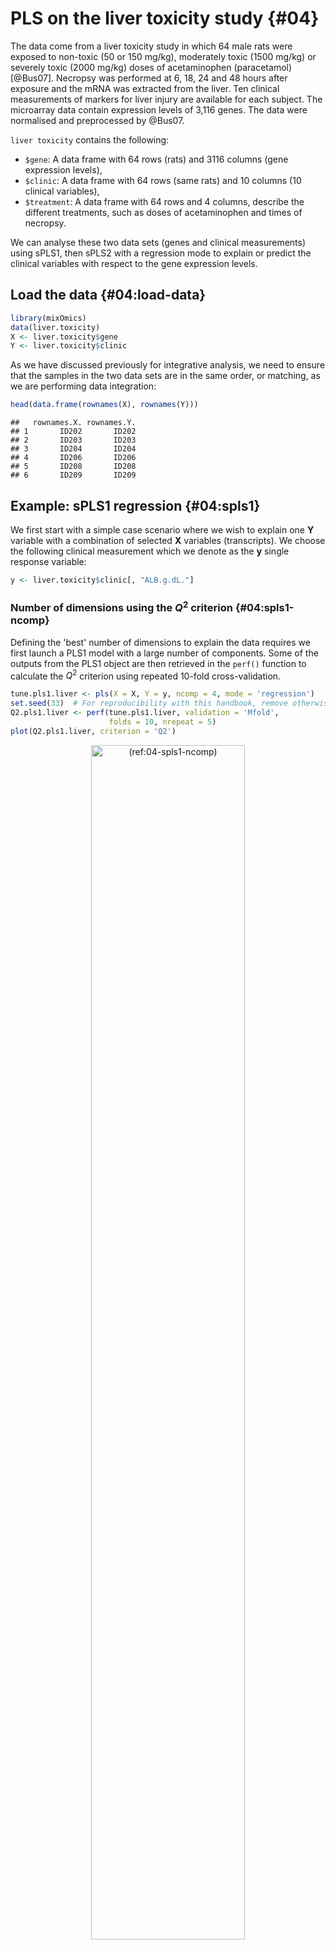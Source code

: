 




# PLS on the liver toxicity study {#04}

The data come from a liver toxicity study in which 64 male rats were exposed to non-toxic (50 or 150 mg/kg), moderately toxic (1500 mg/kg) or severely toxic (2000 mg/kg) doses of acetaminophen (paracetamol)  [@Bus07]. Necropsy was performed at 6, 18, 24 and 48 hours after exposure and the mRNA was extracted from the liver. Ten clinical measurements of markers for liver injury are available for each subject. The microarray data contain expression levels of 3,116 genes. The data were normalised and preprocessed by @Bus07.

`liver toxicity` contains the following:

- `$gene`: A data frame with 64 rows (rats) and 3116 columns (gene expression levels),
- `$clinic`: A data frame with 64 rows (same rats) and 10 columns (10 clinical variables),
- `$treatment`: A data frame with 64 rows and 4 columns, describe the different treatments, such as doses of acetaminophen and times of necropsy.

We can analyse these two data sets (genes and clinical measurements) using sPLS1, then sPLS2 with a regression mode to explain or predict the clinical variables with respect to the gene expression levels.

## Load the data {#04:load-data}




```r
library(mixOmics)
data(liver.toxicity)
X <- liver.toxicity$gene
Y <- liver.toxicity$clinic
```


As we have discussed previously for integrative analysis, we need to ensure that the samples in the two data sets are in the same order, or matching, as we are performing data integration:


```r
head(data.frame(rownames(X), rownames(Y)))
```

```
##   rownames.X. rownames.Y.
## 1       ID202       ID202
## 2       ID203       ID203
## 3       ID204       ID204
## 4       ID206       ID206
## 5       ID208       ID208
## 6       ID209       ID209
```



## Example: sPLS1 regression {#04:spls1}

We first start with a simple case scenario where we wish to explain one $\boldsymbol Y$ variable with a combination of selected $\boldsymbol X$ variables (transcripts). We choose the following clinical measurement which we denote as the $\boldsymbol y$ single response variable:


```r
y <- liver.toxicity$clinic[, "ALB.g.dL."]
```


### Number of dimensions using the $Q^2$ criterion {#04:spls1-ncomp}

Defining the 'best' number of dimensions to explain the data requires we first launch a PLS1 model with a large number of components. Some of the outputs from the PLS1 object are then retrieved in the `perf()` function to calculate the $Q^2$ criterion using repeated 10-fold cross-validation.


```r
tune.pls1.liver <- pls(X = X, Y = y, ncomp = 4, mode = 'regression')
set.seed(33)  # For reproducibility with this handbook, remove otherwise
Q2.pls1.liver <- perf(tune.pls1.liver, validation = 'Mfold', 
                      folds = 10, nrepeat = 5)
plot(Q2.pls1.liver, criterion = 'Q2')
```

<div class="figure" style="text-align: center">
<img src="Figures/PLS/04-spls1-ncomp-1.png" alt="(ref:04-spls1-ncomp)" width="70%" />
<p class="caption">(\#fig:04-spls1-ncomp)(ref:04-spls1-ncomp)</p>
</div>

(ref:04-spls1-ncomp) **$Q^2$ criterion to choose the number of components in PLS1**. For each dimension added to the PLS model, the $Q^2$ value is shown. The horizontal line of 0.0975 indicates the threshold below which adding a dimension may not be beneficial to improve accuracy in PLS.

The plot in Figure \@ref(fig:04-spls1-ncomp) shows that the $Q^2$ value varies with the number of dimensions added to PLS1, with a decrease to negative values from 2 dimensions. Based on this plot we would choose only one dimension, but we will still add a second dimension for the graphical outputs. 

Note:

- *One dimension is not unusual given that we only include one $\boldsymbol y$ variable in PLS1.*

### Number of variables to select in $\boldsymbol X$ {#04:spls1-tuning}

We now set a grid of values  - thin at the start, but also restricted to a small number of genes for a parsimonious model, which we will test for each of the two components in the `tune.spls()` function, using the MAE criterion.


```r
# Set up a grid of values: 
list.keepX <- c(5:10, seq(15, 50, 5))     

# list.keepX  # Inspect the keepX grid
set.seed(33)  # For reproducibility with this handbook, remove otherwise
tune.spls1.MAE <- tune.spls(X, y, ncomp= 2, 
                            test.keepX = list.keepX, 
                            validation = 'Mfold', 
                            folds = 10,
                            nrepeat = 5, 
                            progressBar = FALSE, 
                            measure = 'MAE')
plot(tune.spls1.MAE)
```

<div class="figure" style="text-align: center">
<img src="Figures/PLS/04-spls1-tuning-1.png" alt="(ref:04-spls1-tuning)" width="70%" />
<p class="caption">(\#fig:04-spls1-tuning)(ref:04-spls1-tuning)</p>
</div>

(ref:04-spls1-tuning) **Mean Absolute Error criterion to choose the number of variables to select in PLS1**, using repeated CV times for a grid of variables to select. The MAE increases with the addition of a second dimension <span style='color: #F68B33;'>comp 1 to 2</span>, suggesting that only one dimension is sufficient. The optimal `keepX` is indicated with a diamond.

Figure \@ref(fig:04-spls1-tuning) confirms that one dimension is sufficient to reach minimal MAE. Based on the `tune.spls()` function we extract the final parameters:


```r
choice.ncomp <- tune.spls1.MAE$choice.ncomp$ncomp
# Optimal number of variables to select in X based on the MAE criterion
# We stop at choice.ncomp
choice.keepX <- tune.spls1.MAE$choice.keepX[1:choice.ncomp]  

choice.ncomp
```

```
## [1] 1
```

```r
choice.keepX
```

```
## comp1 
##    20
```

Note:

- *Other criterion could have been used and may bring different results. For example, when using `measure = 'MSE`, the optimal `keepX` was rather unstable, and is often smaller than when using the MAE criterion. As we have highlighted before, there is some back and forth in the analyses to choose the criterion and parameters that best fit our biological question and interpretation.*

###  Final sPLS1 model  {#04:spls1-final}

Here is our final model with the tuned parameters:

```r
spls1.liver <- spls(X, y, ncomp = choice.ncomp, keepX = choice.keepX, 
                    mode = "regression")
```

The list of genes selected on component 1 can be extracted with the command line (not output here):

```r
selectVar(spls1.liver, comp = 1)$X$name
```

We can compare the amount of explained variance for the $\boldsymbol X$ data set based on the sPLS1 (on 1 component) versus PLS1 (that was run on 4 components during the tuning step):


```r
spls1.liver$prop_expl_var$X
```

```
##      comp1 
## 0.08150917
```

```r
tune.pls1.liver$prop_expl_var$X
```

```
##      comp1      comp2      comp3      comp4 
## 0.11079101 0.14010577 0.21714518 0.06433377
```

The amount of explained variance in $\boldsymbol X$ is lower in sPLS1 than PLS1 for the first component. However, we will see in this case study that the Mean Squared Error Prediction is also lower (better) in sPLS1 compared to PLS1.

### Sample plots  {#04:spls1-sample-plots}

For further graphical outputs, we need to add a second dimension in the model, which can include the same number of `keepX` variables as in the first dimension. However, the interpretation should primarily focus on the first dimension. In Figure \@ref(fig:04-spls1-sample-plot) we colour the samples according to the time of treatment and add symbols to represent the treatment dose. Recall however that such information was not included in the sPLS1 analysis. 


```r
spls1.liver.c2 <- spls(X, y, ncomp = 2, keepX = c(rep(choice.keepX, 2)), 
                   mode = "regression")

plotIndiv(spls1.liver.c2,
          group = liver.toxicity$treatment$Time.Group,
          pch = as.factor(liver.toxicity$treatment$Dose.Group),
          legend = TRUE, legend.title = 'Time', legend.title.pch = 'Dose')
```

<div class="figure" style="text-align: center">
<img src="Figures/PLS/04-spls1-sample-plot-1.png" alt="(ref:04-spls1-sample-plot)" width="70%" />
<p class="caption">(\#fig:04-spls1-sample-plot)(ref:04-spls1-sample-plot)</p>
</div>

(ref:04-spls1-sample-plot) **Sample plot from the PLS1 performed on the `liver.toxicity` data with two dimensions**. Components associated to each data set (or block) are shown. Focusing only on the projection of the sample on the first component shows that the genes selected in $\boldsymbol X$ tend to explain the <span style='color: #585858;'>48h</span> length of treatment vs the earlier time points. This is somewhat in agreement with the levels of the $\boldsymbol y$ variable. However, more insight can be obtained by plotting the first components only, as shown in Figure \@ref(fig:04-spls1-sample-plot2).

The alternative is to plot the component associated to the $\boldsymbol X$ data set (here corresponding to a linear combination of the selected genes) vs. the component associated to the $\boldsymbol y$ variable (corresponding to the scaled $\boldsymbol y$ variable in PLS1 with one dimension), or calculate the correlation between both components:


```r
# Define factors for colours matching plotIndiv above
time.liver <- factor(liver.toxicity$treatment$Time.Group, 
                     levels = c('18', '24', '48', '6'))
dose.liver <- factor(liver.toxicity$treatment$Dose.Group, 
                     levels = c('50', '150', '1500', '2000'))
# Set up colours and symbols
col.liver <- color.mixo(time.liver)
pch.liver <- as.numeric(dose.liver)

plot(spls1.liver$variates$X, spls1.liver$variates$Y,
     xlab = 'X component', ylab = 'y component / scaled y',
     col = col.liver, pch = pch.liver)
legend('topleft', col = color.mixo(1:4), legend = levels(time.liver),
       lty = 1, title = 'Time')
legend('bottomright', legend = levels(dose.liver), pch = 1:4,
       title = 'Dose')
```

<div class="figure" style="text-align: center">
<img src="Figures/PLS/04-spls1-sample-plot2-1.png" alt="(ref:04-spls1-sample-plot2)" width="70%" />
<p class="caption">(\#fig:04-spls1-sample-plot2)(ref:04-spls1-sample-plot2)</p>
</div>

```r
cor(spls1.liver$variates$X, spls1.liver$variates$Y)
```

```
##           comp1
## comp1 0.7515489
```

(ref:04-spls1-sample-plot2) **Sample plot from the sPLS1 performed on the `liver.toxicity` data on one dimension**. A reduced representation of the 20 genes selected and combined in the $\boldsymbol X$ component on the $x-$axis with respect to the $\boldsymbol y$ component value (equivalent to the scaled values of $\boldsymbol y$) on the $y-$axis. We observe a separation between the high doses 1500 and 2000 mg/kg (symbols $+$ and $\times$) at <span style='color: #585858;'>48h</span> and <span style='color: #388ECC;'>18h</span> while low and medium doses cluster in the middle of the plot. High doses for <span style='color: #009E73;'>6h</span> and <span style='color: #388ECC;'>18h</span> have high scores for both components. 

Figure \@ref(fig:04-spls1-sample-plot2) is a reduced representation of a multivariate regression with PLS1. It shows that PLS1 effectively models a linear relationship between $\boldsymbol y$ and the combination of the 20 genes selected in $\boldsymbol X$.

### Performance assessment of sPLS1 {#04:spls1-perf}

The performance of the final model can be assessed with the `perf()` function, using repeated cross-validation (CV). Because a single performance value has little meaning, we propose to compare the performances of a full PLS1 model (with no variable selection) with our sPLS1 model based on the MSEP (other criteria can be used):



```r
set.seed(33)  # For reproducibility with this handbook, remove otherwise

# PLS1 model and performance
pls1.liver <- pls(X, y, ncomp = choice.ncomp, mode = "regression")
perf.pls1.liver <- perf(pls1.liver, validation = "Mfold", folds =10, 
                   nrepeat = 5, progressBar = FALSE)
perf.pls1.liver$measures$MSEP$summary
```

```
##   feature comp      mean         sd
## 1       Y    1 0.7281681 0.04134627
```

```r
# To extract values across all repeats:
# perf.pls1.liver$measures$MSEP$values

# sPLS1 performance
perf.spls1.liver <- perf(spls1.liver, validation = "Mfold", folds = 10, 
                   nrepeat = 5, progressBar = FALSE)
perf.spls1.liver$measures$MSEP$summary
```

```
##   feature comp      mean         sd
## 1       Y    1 0.5958565 0.02697727
```

The MSEP is lower with sPLS1 compared to PLS1, indicating that the $\boldsymbol{X}$ variables selected (listed above with `selectVar()`) can be considered as a good linear combination of predictors to explain $\boldsymbol y$.


## Example: PLS2 regression {#04:spls2}

PLS2 is a more complex problem than PLS1, as we are attempting to fit a linear combination of a subset of $\boldsymbol{Y}$ variables that are maximally covariant with a combination of $\boldsymbol{X}$ variables. The sparse variant allows for the selection of variables from both data sets.

As a reminder, here are the dimensions of the $\boldsymbol{Y}$ matrix that includes clinical parameters associated with liver failure.


```r
dim(Y)
```

```
## [1] 64 10
```

### Number of dimensions using the $Q^2$ criterion {#04:spls2-ncomp}

Similar to PLS1, we first start by tuning the number of components to select by using the `perf()` function and the $Q^2$ criterion using repeated cross-validation.


```r
tune.pls2.liver <- pls(X = X, Y = Y, ncomp = 5, mode = 'regression')

set.seed(33)  # For reproducibility with this handbook, remove otherwise
Q2.pls2.liver <- perf(tune.pls2.liver, validation = 'Mfold', folds = 10, 
                      nrepeat = 5)
plot(Q2.pls2.liver, criterion = 'Q2.total')
```

<div class="figure" style="text-align: center">
<img src="Figures/PLS/04-spls2-ncomp-1.png" alt="(ref:04-spls2-ncomp)" width="70%" />
<p class="caption">(\#fig:04-spls2-ncomp)(ref:04-spls2-ncomp)</p>
</div>

(ref:04-spls2-ncomp) **$Q^2$ criterion to choose the number of components in PLS2**. For each component added to the PLS2 model, the averaged $Q^2$ across repeated cross-validation is shown, with the horizontal line of 0.0975 indicating the threshold below which the addition of a dimension may not be beneficial to improve accuracy.

Figure \@ref(fig:04-spls2-ncomp) shows that one dimension should be sufficient in PLS2. We will include a second dimension in the graphical outputs, whilst focusing our interpretation on the first dimension.

Note:

- *Here we chose repeated cross-validation, however, the conclusions were similar for `nrepeat = 1`.*

### Number of variables to select in both $\boldsymbol X$ and $\boldsymbol Y$ {#04:spls2-tuning}

Using the `tune.spls()` function, we can perform repeated cross-validation to obtain some indication of the number of variables to select. We show an example of code below which may take some time to run (see `?tune.spls()` to use parallel computing). We had refined the grid of tested values as the tuning function tended to favour a very small signature. Hence we decided to constrain the start of the grid to 3 for a more insightful signature. Both `measure = 'cor` and `RSS` gave similar signature sizes, but this observation might differ for other case studies.

The optimal parameters can be output, along with a plot showing the tuning results, as shown in Figure \@ref(fig:04-spls2-tuning):


```r
# This code may take several min to run, parallelisation option is possible
list.keepX <- c(seq(5, 50, 5))
list.keepY <- c(3:10)

set.seed(33)  # For reproducibility with this handbook, remove otherwise
tune.spls.liver <- tune.spls(X, Y, test.keepX = list.keepX, 
                             test.keepY = list.keepY, ncomp = 2, 
                             nrepeat = 1, folds = 10, mode = 'regression', 
                             measure = 'cor', 
                            #   the following uses two CPUs for faster computation
                            # it can be commented out
                            BPPARAM = BiocParallel::SnowParam(workers = 14)
                            )

plot(tune.spls.liver)
```

<div class="figure" style="text-align: center">
<img src="Figures/PLS/04-spls2-tuning-1.png" alt="(ref:04-spls2-tuning)" width="60%" />
<p class="caption">(\#fig:04-spls2-tuning)(ref:04-spls2-tuning)</p>
</div>

(ref:04-spls2-tuning) **Tuning plot for sPLS2**. For every grid value of `keepX` and `keepY`, the averaged correlation coefficients between the $\boldsymbol t$ and $\boldsymbol u$ components are shown across repeated CV, with optimal values (here corresponding to the highest mean correlation) indicated in a <span style='color: #009E73;'>green square</span> for each dimension and data set.  



### Final sPLS2 model {#04:spls2-final}

Here is our final model with the tuned parameters for our sPLS2 regression analysis. Note that if you choose to not run the tuning step, you can still decide to set the parameters of your choice here.


```r
#Optimal parameters
choice.keepX <- tune.spls.liver$choice.keepX
choice.keepY <- tune.spls.liver$choice.keepY
choice.ncomp <- length(choice.keepX)

spls2.liver <- spls(X, Y, ncomp = choice.ncomp, 
                   keepX = choice.keepX,
                   keepY = choice.keepY,
                   mode = "regression")
```

#### Numerical outputs  {#04:spls2-variance}
The amount of explained variance can be extracted for each dimension and each data set:

```r
spls2.liver$prop_expl_var
```

```
## $X
##      comp1      comp2 
## 0.19955426 0.08131033 
## 
## $Y
##     comp1     comp2 
## 0.3650105 0.2172909
```

#### Importance variables  {#04:spls2-variables}
The selected variables can be extracted from the `selectVar()` function, for example for the $\boldsymbol X$ data set, with either their `$name` or the loading `$value` (not output here):


```r
selectVar(spls2.liver, comp = 1)$X$value
```

The VIP measure is exported for all variables in $\boldsymbol X$, here we only subset those that were selected (non null loading value) for component 1:


```r
vip.spls2.liver <- vip(spls2.liver)
# just a head
head(vip.spls2.liver[selectVar(spls2.liver, comp = 1)$X$name,1])
```

```
## A_42_P620915  A_43_P14131 A_42_P578246  A_43_P11724 A_42_P840776 A_42_P675890 
##     20.10394     18.76841     14.50085     14.03470     13.37657     12.82384
```

The (full) output shows that most $\boldsymbol X$ variables that were selected are important for explaining $\boldsymbol Y$, since their VIP is greater than 1.

We can examine how frequently each variable is selected when we subsample the data using the `perf()` function to measure how stable the signature is (Table \@ref(tab:04-spls2-stab-table)). The same could be output for other components and the $\boldsymbol Y$ data set.


```r
perf.spls2.liver <- perf(spls2.liver, validation = 'Mfold', folds = 10, nrepeat = 5)
# Extract stability
stab.spls2.liver.comp1 <- perf.spls2.liver$features$stability.X$comp1
# Averaged stability of the X selected features across CV runs, as shown in Table
stab.spls2.liver.comp1[1:choice.keepX[1]]

# We extract the stability measures of only the variables selected in spls2.liver
extr.stab.spls2.liver.comp1 <- stab.spls2.liver.comp1[selectVar(spls2.liver, 
                                                                  comp =1)$X$name]
```


<table>
<caption>(\#tab:04-spls2-stab-table)Stability measure (occurence of selection) of the bottom 20 variables from X selected with sPLS2 across repeated 10-fold subsampling on component 1.</caption>
 <thead>
  <tr>
   <th style="text-align:left;">   </th>
   <th style="text-align:right;"> x </th>
  </tr>
 </thead>
<tbody>
  <tr>
   <td style="text-align:left;"> A_43_P11570 </td>
   <td style="text-align:right;"> 0.94 </td>
  </tr>
  <tr>
   <td style="text-align:left;"> A_42_P681650 </td>
   <td style="text-align:right;"> 0.98 </td>
  </tr>
  <tr>
   <td style="text-align:left;"> A_42_P586270 </td>
   <td style="text-align:right;"> 0.88 </td>
  </tr>
  <tr>
   <td style="text-align:left;"> A_43_P12400 </td>
   <td style="text-align:right;"> 0.98 </td>
  </tr>
  <tr>
   <td style="text-align:left;"> A_42_P769476 </td>
   <td style="text-align:right;"> 0.94 </td>
  </tr>
  <tr>
   <td style="text-align:left;"> A_42_P814010 </td>
   <td style="text-align:right;"> 0.96 </td>
  </tr>
  <tr>
   <td style="text-align:left;"> A_42_P484423 </td>
   <td style="text-align:right;"> 0.90 </td>
  </tr>
  <tr>
   <td style="text-align:left;"> A_42_P636498 </td>
   <td style="text-align:right;"> 0.90 </td>
  </tr>
  <tr>
   <td style="text-align:left;"> A_43_P12806 </td>
   <td style="text-align:right;"> 0.94 </td>
  </tr>
  <tr>
   <td style="text-align:left;"> A_43_P12832 </td>
   <td style="text-align:right;"> 0.90 </td>
  </tr>
  <tr>
   <td style="text-align:left;"> A_42_P610788 </td>
   <td style="text-align:right;"> 0.74 </td>
  </tr>
  <tr>
   <td style="text-align:left;"> A_42_P470649 </td>
   <td style="text-align:right;"> 0.86 </td>
  </tr>
  <tr>
   <td style="text-align:left;"> A_43_P15425 </td>
   <td style="text-align:right;"> 0.78 </td>
  </tr>
  <tr>
   <td style="text-align:left;"> A_42_P681533 </td>
   <td style="text-align:right;"> 0.86 </td>
  </tr>
  <tr>
   <td style="text-align:left;"> A_42_P669630 </td>
   <td style="text-align:right;"> 0.64 </td>
  </tr>
  <tr>
   <td style="text-align:left;"> A_43_P14864 </td>
   <td style="text-align:right;"> 0.62 </td>
  </tr>
  <tr>
   <td style="text-align:left;"> A_42_P698740 </td>
   <td style="text-align:right;"> 0.52 </td>
  </tr>
  <tr>
   <td style="text-align:left;"> A_42_P550264 </td>
   <td style="text-align:right;"> 0.40 </td>
  </tr>
  <tr>
   <td style="text-align:left;"> A_43_P10006 </td>
   <td style="text-align:right;"> 0.44 </td>
  </tr>
  <tr>
   <td style="text-align:left;"> A_42_P469551 </td>
   <td style="text-align:right;"> 0.34 </td>
  </tr>
</tbody>
</table>

We recommend to mainly focus on the interpretation of the most stable selected variables (with a frequency of occurrence greater than 0.8).

#### Graphical outputs {#04:spls2-plots}

\textbf{Sample plots.}
Using the `plotIndiv()` function, we display the sample and metadata information using the arguments `group` (colour) and `pch` (symbol) to better understand the similarities between samples modelled with sPLS2.

The plot on the left hand side corresponds to the projection of the samples from the $\boldsymbol X$ data set (gene expression) and the plot on the right hand side the $\boldsymbol Y$ data set (clinical variables).


```r
plotIndiv(spls2.liver, ind.names = FALSE, 
          group = liver.toxicity$treatment$Time.Group, 
          pch = as.factor(liver.toxicity$treatment$Dose.Group), 
          col.per.group = color.mixo(1:4),
          legend = TRUE, legend.title = 'Time', 
          legend.title.pch = 'Dose')
```

<div class="figure" style="text-align: center">
<img src="Figures/PLS/04-spls2-sample-plot-1.png" alt="(ref:04-spls2-sample-plot)" width="70%" />
<p class="caption">(\#fig:04-spls2-sample-plot)(ref:04-spls2-sample-plot)</p>
</div>

(ref:04-spls2-sample-plot) **Sample plot for sPLS2 performed on the `liver.toxicity` data**. Samples are projected into the space spanned by the components associated to each data set (or block). We observe some agreement between the data sets, and a separation of the 1500 and 2000 mg doses ($+$ and $\times$) in the <span style='color: #388ECC;'>18h</span>, <span style='color: #F68B33;'>24h</span> time points, and the <span style='color: #585858;'>48h</span> time point.  

From Figure \@ref(fig:04-spls2-sample-plot) we observe an effect of low vs. high doses of acetaminophen (component 1) as well as time of necropsy (component 2). There is some level of agreement between the two data sets, but it is not perfect!

If you run an sPLS with three dimensions, you can consider the 3D `plotIndiv()` by specifying `style = '3d` in the function.

The `plotArrow()` option is useful in this context to visualise the level of agreement between data sets. Recall that in this plot:

- The start of the arrow indicates the location of the sample in the $\boldsymbol X$ projection space,
- The end of the arrow indicates the location of the (same) sample in the $\boldsymbol Y$ projection space,
- Long arrows indicate a disagreement between the two projected spaces.



```r
plotArrow(spls2.liver, ind.names = FALSE, 
          group = liver.toxicity$treatment$Time.Group,
          col.per.group = color.mixo(1:4),
          legend.title = 'Time.Group')
```

<div class="figure" style="text-align: center">
<img src="Figures/PLS/04-spls2-arrow-plot-1.png" alt="(ref:04-spls2-arrow-plot)" width="70%" />
<p class="caption">(\#fig:04-spls2-arrow-plot)(ref:04-spls2-arrow-plot)</p>
</div>

(ref:04-spls2-arrow-plot) **Arrow plot from the sPLS2 performed on the `liver.toxicity` data**. The start of the arrow indicates the location of a given sample in the space spanned by the components associated to the gene data set, and the tip of the arrow the location of that same sample in the space spanned by the components associated to the clinical data set. We observe large shifts for <span style='color: #388ECC;'>18h</span>, <span style='color: #F68B33;'>24</span>  and <span style='color: #585858;'>48h</span> samples for the high doses, however the clusters of samples remain the same, as we observed in Figure \@ref(fig:04-spls2-sample-plot).  

In Figure \@ref(fig:04-spls2-arrow-plot) we observe that specific groups of samples seem to be located far apart from one data set to the other, indicating a potential discrepancy between the information extracted. However the groups of samples according to either dose or treatment remains similar.

\textbf{Variable plots.} 
Correlation circle plots illustrate the correlation structure between the two types of variables. To display only the name of the variables from the $\boldsymbol{Y}$ data set, we use the argument `var.names = c(FALSE, TRUE)` where each boolean indicates whether the variable names should be output for each data set. We also modify the size of the font, as shown in Figure \@ref(fig:04-spls2-variable-plot):


```r
plotVar(spls2.liver, cex = c(3,4), var.names = c(FALSE, TRUE))
```

<div class="figure" style="text-align: center">
<img src="Figures/PLS/04-spls2-variable-plot-1.png" alt="(ref:04-spls2-variable-plot)" width="70%" />
<p class="caption">(\#fig:04-spls2-variable-plot)(ref:04-spls2-variable-plot)</p>
</div>

(ref:04-spls2-variable-plot) **Correlation circle plot from the sPLS2 performed on the `liver.toxicity` data**. The plot highlights correlations *within* selected genes (their names are not indicated here), *within* selected clinical parameters, and correlations *between* genes and clinical parameters on each dimension of sPLS2. This plot should be interpreted in relation to Figure \@ref(fig:04-spls2-sample-plot) to better understand how the expression levels of these molecules may characterise specific sample groups.

To display variable names that are different from the original data matrix (e.g. gene ID), we set the argument `var.names` as a list for each type of label, with geneBank ID for the $\boldsymbol X$ data set, and `TRUE` for the $\boldsymbol Y$ data set:  


```r
plotVar(spls2.liver,
        var.names = list(X.label = liver.toxicity$gene.ID[,'geneBank'],
        Y.label = TRUE), cex = c(3,4))
```

<div class="figure" style="text-align: center">
<img src="Figures/PLS/04-spls2-variable-plot2-1.png" alt="(ref:04-spls2-variable-plot2)" width="70%" />
<p class="caption">(\#fig:04-spls2-variable-plot2)(ref:04-spls2-variable-plot2)</p>
</div>

(ref:04-spls2-variable-plot2) **Correlation circle plot from the sPLS2 performed on the `liver.toxicity` data**. A variant of Figure \@ref(fig:04-spls2-variable-plot) with gene names that are available in `$gene.ID` (Note: some gene names are missing).


The correlation circle plots highlight the contributing variables that, together, explain the covariance between the two data sets. In addition, specific subsets of molecules can be further investigated, and in relation with the sample group they may characterise. The latter can be examined with additional plots (for example boxplots with respect to known sample groups and expression levels of specific variables, as we showed in the PCA case study previously. The next step would be to examine the validity of the biological relationship between the clusters of genes with some of the clinical variables that we observe in this plot.

A 3D plot is also available in `plotVar()` with the argument `style = '3d`. It requires an sPLS2 model with at least three dimensions.

Other plots are available to complement the information from the correlation circle plots, such as Relevance networks and Clustered Image Maps (CIMs), as described in Module 2.

The network in sPLS2 displays only the variables selected by sPLS, with an additional `cutoff` similarity value argument (absolute value between 0 and 1) to improve interpretation. Because Rstudio sometimes struggles with the margin size of this plot, we can either launch `X11()` prior to plotting the network, or use the arguments `save` and `name.save` as shown below:


```r
# Define red and green colours for the edges
color.edge <- color.GreenRed(50)

# X11()  # To open a new window for Rstudio
network(spls2.liver, comp = 1:2,
        cutoff = 0.7,
        shape.node = c("rectangle", "circle"),
        color.node = c("cyan", "pink"),
        color.edge = color.edge,
        # To save the plot, unotherwise:
        # save = 'pdf', name.save = 'network_liver'
        )
```

<div class="figure" style="text-align: center">
<img src="Figures/PLS/04-spls2-network-1.png" alt="(ref:04-spls2-network)" width="70%" />
<p class="caption">(\#fig:04-spls2-network)(ref:04-spls2-network)</p>
</div>

(ref:04-spls2-network) **Network representation from the sPLS2 performed on the `liver.toxicity` data**. The networks are bipartite, where each edge links a <span style='color: black;'>gene</span> (rectangle) to a <span style='color: #CC79A7;'>clinical</span> variable (circle) node, according to a similarity matrix described in Module 2. Only variables selected by sPLS2 on the two dimensions are represented and are further filtered here according to a `cutoff` argument (optional).

Figure \@ref(fig:04-spls2-network) shows two distinct groups of variables. The first cluster groups four clinical parameters that are mostly positively associated with selected genes. The second group includes one clinical parameter negatively associated with other selected genes. These observations are similar to what was observed in the correlation circle plot in Figure \@ref(fig:04-spls2-variable-plot).

Note: 

- *Whilst the edges and nodes in the network do not change, the appearance might be different from one run to another as it relies on a random process to use the space as best as possible (using the `igraph` R package @csa06).*

The Clustered Image Map also allows us to visualise correlations between variables. Here we choose to represent the variables selected on the two dimensions and we save the plot as a pdf figure.


```r
# X11()  # To open a new window if the graphic is too large
cim(spls2.liver, comp = 1:2, xlab = "clinic", ylab = "genes",
    # To save the plot, uncomment:
    # save = 'pdf', name.save = 'cim_liver'
    )
```

<div class="figure" style="text-align: center">
<img src="Figures/PLS/04-spls2-cim-1.png" alt="(ref:04-spls2-cim)" width="70%" />
<p class="caption">(\#fig:04-spls2-cim)(ref:04-spls2-cim)</p>
</div>

(ref:04-spls2-cim) **Clustered Image Map from the sPLS2 performed on the `liver.toxicity` data**. The plot displays the similarity values (as described in Module 2) between the $\boldsymbol X$ and $\boldsymbol Y$ variables selected across two dimensions, and clustered with a complete Euclidean distance method.

The CIM in Figure \@ref(fig:04-spls2-cim) shows that the clinical variables can be separated into three clusters, each of them either positively or negatively associated with two groups of genes. This is similar to what we have observed in Figure \@ref(fig:04-spls2-variable-plot). We would give a similar interpretation to the relevance network, had we also used a `cutoff` threshold in `cim()`.

Note:

- *A biplot for PLS objects is also available.*

#### Performance {#04:spls2-perf}

To finish, we assess the performance of sPLS2. As an element of comparison, we consider sPLS2 and PLS2 that includes all variables, to give insights into the different methods.


```r
# Comparisons of final models (PLS, sPLS)

## PLS
pls.liver <- pls(X, Y, mode = 'regression', ncomp = 2)
perf.pls.liver <-  perf(pls.liver, validation = 'Mfold', folds = 10, 
                        nrepeat = 5)

## Performance for the sPLS model ran earlier
perf.spls.liver <-  perf(spls2.liver, validation = 'Mfold', folds = 10, 
                         nrepeat = 5)
```



```r
plot(c(1,2), perf.pls.liver$measures$cor.upred$summary$mean, 
     col = 'blue', pch = 16, 
     ylim = c(0.6,1), xaxt = 'n',
     xlab = 'Component', ylab = 't or u Cor', 
     main = 's/PLS performance based on Correlation')
axis(1, 1:2)  # X-axis label
points(perf.pls.liver$measures$cor.tpred$summary$mean, col = 'red', pch = 16)
points(perf.spls.liver$measures$cor.upred$summary$mean, col = 'blue', pch = 17)
points(perf.spls.liver$measures$cor.tpred$summary$mean, col = 'red', pch = 17)
legend('bottomleft', col = c('blue', 'red', 'blue', 'red'), 
       pch = c(16, 16, 17, 17), c('u PLS', 't PLS', 'u sPLS', 't sPLS'))
```

<div class="figure" style="text-align: center">
<img src="Figures/PLS/04-spls2-perf2-1.png" alt="(ref:04-spls2-perf2)" width="70%" />
<p class="caption">(\#fig:04-spls2-perf2)(ref:04-spls2-perf2)</p>
</div>

(ref:04-spls2-perf2) **Comparison of the performance of PLS2 and sPLS2**, based on the correlation between the actual and predicted components $\boldsymbol{t,u}$ associated to each data set for each component. 


We extract the correlation between the actual and predicted components $\boldsymbol{t,u}$ associated to each data set in Figure \@ref(fig:04-spls2-perf2). The correlation remains high on the first dimension, even when variables are selected. On the second dimension the correlation coefficients are equivalent or slightly lower in sPLS compared to PLS. Overall this performance comparison indicates that the variable selection in sPLS still retains relevant information compared to a model that includes all variables.

Note:

- *Had we run a similar procedure but based on the RSS, we would have observed a lower RSS for sPLS compared to PLS.*


